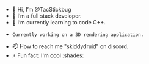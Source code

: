 - 👋 Hi, I’m @TacStickbug
- 👀 I’m a full stack developer.
- 🌱 I’m currently learning to code C++.
-     Currently working on a 3D rendering application.
  
- 📫 How to reach me "skiddydruid" on discord.
- ⚡ Fun fact: I'm cool :shades:

<!---
TacStickbug/TacStickbug is a ✨ special ✨ repository because its `README.md` (this file) appears on your GitHub profile.
You can click the Preview link to take a look at your changes.
--->
